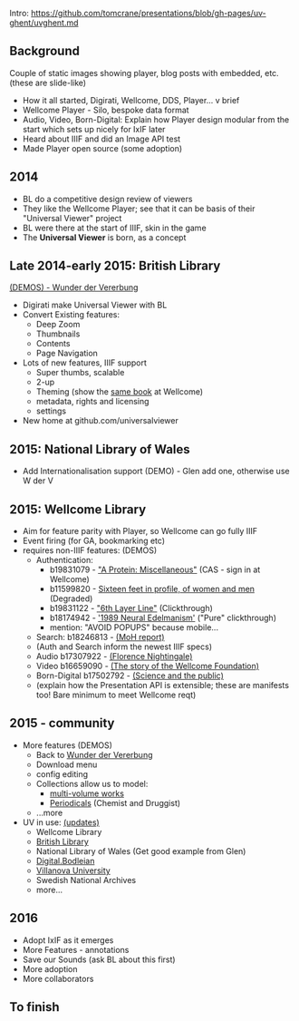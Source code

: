 Intro: https://github.com/tomcrane/presentations/blob/gh-pages/uv-ghent/uvghent.md

## Background

Couple of static images showing player, blog posts with embedded, etc.
(these are slide-like)

* How it all started, Digirati, Wellcome, DDS, Player... v brief
* Wellcome Player - Silo, bespoke data format
* Audio, Video, Born-Digital: Explain how Player design modular from the start which sets up nicely for IxIF later
* Heard about IIIF and did an Image API test
* Made Player open source (some adoption)

## 2014

* BL do a competitive design review of viewers
* They like the Wellcome Player; see that it can be basis of their "Universal Viewer" project
* BL were there at the start of IIIF, skin in the game
* The **Universal Viewer** is born, as a concept

## Late 2014-early 2015: British Library

[(DEMOS) - Wunder der Vererbung](http://universalviewer.io/examples/?manifest=http://tomcrane.github.io/presentations/uv-ghent/manifests/wunder-dds.json)
* Digirati make Universal Viewer with BL
* Convert Existing features:
  * Deep Zoom
  * Thumbnails
  * Contents
  * Page Navigation
* Lots of new features, IIIF support
  * Super thumbs, scalable
  * 2-up
  * Theming (show the [same book](http://wellcomelibrary.org/item/b18035723) at Wellcome)
  * metadata, rights and licensing
  * settings
* New home at github.com/universalviewer

## 2015: National Library of Wales

* Add Internationalisation support (DEMO) - Glen add one, otherwise use W der V

## 2015: Wellcome Library

* Aim for feature parity with Player, so Wellcome can go fully IIIF
* Event firing (for GA, bookmarking etc)
* requires non-IIIF features: (DEMOS)
  * Authentication:
    * b19831079 -  ["A Protein: Miscellaneous"](http://wellcomelibrary.org/item/b19831079) (CAS - sign in at Wellcome)
    * b11599820 -  [Sixteen feet in profile, of women and men](http://wellcomelibrary.org/item/b11599820) (Degraded)
    * b19831122 -  ["6th Layer Line"](http://wellcomelibrary.org/item/b19831122) (Clickthrough)
    * b18174942 -  ['1989 Neural Edelmanism'](http://wellcomelibrary.org/item/b18174942) ("Pure" clickthrough)
    * mention: "AVOID POPUPS" because mobile...
  * Search: b18246813 - [(MoH report)](http://universalviewer.io/examples/?manifest=http://wellcomelibrary.org/iiif/b18246813/manifest)
  * (Auth and Search inform the newest IIIF specs)
  * Audio b17307922 - [(Florence Nightingale)](http://universalviewer.io/examples/?manifest=http://wellcomelibrary.org/iiif/b17307922/manifest)
  * Video b16659090 - [(The story of the Wellcome Foundation)](http://universalviewer.io/examples/?manifest=http://wellcomelibrary.org/iiif/b16659090/manifest)
  * Born-Digital b17502792 - [(Science and the public)](http://universalviewer.io/examples/?manifest=http://wellcomelibrary.org/iiif/b17502792/manifest)
  * (explain how the Presentation API is extensible; these are manifests too! Bare minimum to meet Wellcome reqt)

## 2015 - community

* More features (DEMOS)
  * Back to [Wunder der Vererbung](http://universalviewer.io/examples/?manifest=http://tomcrane.github.io/presentations/uv-ghent/manifests/wunder-dds.json)
  * Download menu
  * config editing
  * Collections allow us to model:
    * [multi-volume works](http://universalviewer.io/examples/?manifest=http://wellcomelibrary.org/iiif/collection/b18031511)
    * [Periodicals](http://wellcomelibrary.org/item/b19974760) (Chemist and Druggist)
  * ...more
* UV in use: [(updates)](https://github.com/UniversalViewer/universalviewer/wiki/Examples-of-Use)
  * Wellcome Library
  * [British Library](http://access.bl.uk/item/viewer/ark:/81055/vdc_100022545251.0x000002)
  * National Library of Wales (Get good example from Glen)
  * [Digital.Bodleian](http://digital.bodleian.ox.ac.uk/inquire/Discover/Search/#/?p=c+2,t+euclid,rsrs+0,rsps+10,fa+,so+ox%3Asort%5Easc,scids+,pid+,vi+)
  * [Villanova University](http://digital.library.villanova.edu/Item/vudl:24299/Viewer#?si=0&ci=0)
  * Swedish National Archives
  * more...

## 2016

* Adopt IxIF as it emerges
* More Features - annotations
* Save our Sounds (ask BL about this first)
* More adoption
* More collaborators


## To finish
